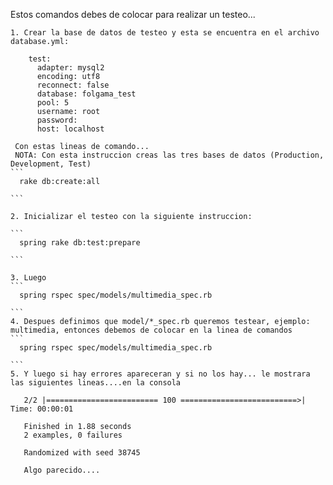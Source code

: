 Estos comandos debes de colocar para realizar un testeo...

    1. Crear la base de datos de testeo y esta se encuentra en el archivo database.yml:
       
        test:
          adapter: mysql2
          encoding: utf8
          reconnect: false
          database: folgama_test
          pool: 5
          username: root
          password: 
          host: localhost

     Con estas lineas de comando... 
     NOTA: Con esta instruccion creas las tres bases de datos (Production, Development, Test)
    ```
      rake db:create:all
    
    ```

    2. Inicializar el testeo con la siguiente instruccion:
     
    ```
      spring rake db:test:prepare
    
    ```
    
    3. Luego
    ```
      spring rspec spec/models/multimedia_spec.rb
    
    ```
    4. Despues definimos que model/*_spec.rb queremos testear, ejemplo: multimedia, entonces debemos de colocar en la linea de comandos
    ```
      spring rspec spec/models/multimedia_spec.rb
    
    ```
    5. Y luego si hay errores apareceran y si no los hay... le mostrara las siguientes lineas....en la consola
    
       2/2 |========================= 100 ==========================>| Time: 00:00:01
    
       Finished in 1.88 seconds
       2 examples, 0 failures
    
       Randomized with seed 38745
       
       Algo parecido....